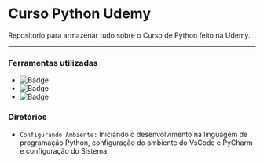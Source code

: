 # Curso Python Udemy
Repositório para armazenar tudo sobre o Curso de Python feito na Udemy.

--------------------------
### Ferramentas utilizadas
- ![Badge](https://img.shields.io/static/v1?label=Software&message=VsCode&color=blue&style=flat)
- ![Badge](https://img.shields.io/static/v1?label=Linguagem&message=Python&color=orange&style=flat)
- ![Badge](https://img.shields.io/static/v1?label=Versão&message=0.1&color=red&style=flat)

### Diretórios
- `Configurando Ambiente:` Iniciando o desenvolvimento na linguagem de programação Python, configuração do ambiente do VsCode e PyCharm e configuração do Sistema.
